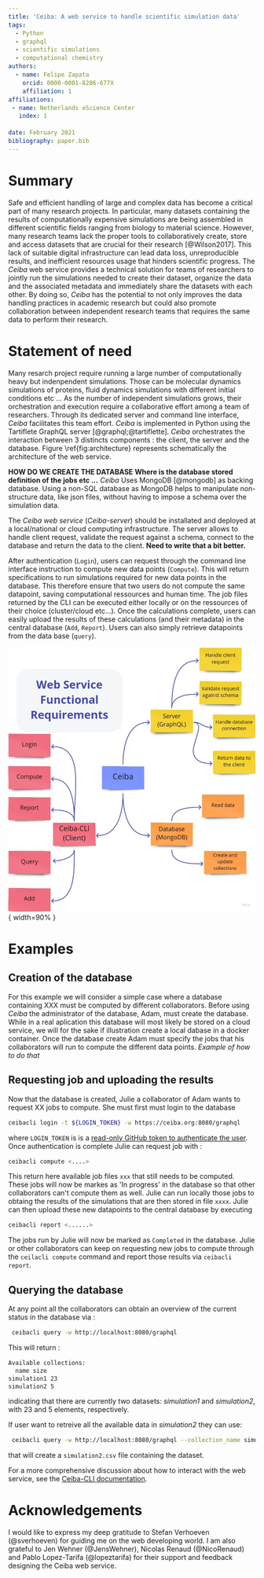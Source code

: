 ```yaml
---
title: 'Ceiba: A web service to handle scientific simulation data'
tags:
  - Python
  - graphql
  - scientific simulations
  - computational chemistry
authors:
  - name: Felipe Zapata
    orcid: 0000-0001-8286-677X
    affiliation: 1
affiliations:
 - name: Netherlands eScience Center
   index: 1

date: February 2021
bibliography: paper.bib
---
```


# Summary

Safe and efficient handling of large and complex data has become a critical part of many research projects. In particular, many datasets containing the results of computationally expensive simulations are being assembled in different scientific fields ranging from biology to material science. However,
many research teams lack the proper tools to collaboratively create, store and access datasets that are crucial for their research [@Wilson2017]. This lack of suitable
digital infrastructure can lead data loss, unreproducible results, and inefficient resources usage that hinders scientific progress. The *Ceiba* web service provides a technical solution for teams of researchers to jointly run the simulations needed to create their dataset, organize the data and the associated metadata and immediately share the datasets with each other. By doing so, *Ceiba* has the potential to not only improves the data handling practices in academic research but could also promote collaboration between independent research teams that requires the same data to perform their research.

# Statement of need

Many resarch project require running a large number of computationally heavy but indenpendent simulations. Those can be molecular dynamics simulations of proteins, fluid dynamics simulations with different initial conditions etc ... As the number of independent simulations grows, their orchestration and execution require a collaborative effort among a team of researchers. Through its dedicated server and command line interface, *Ceiba* facilitates this team effort. *Ceiba* is implemented in Python using the Tartiflete GraphQL server [@graphql;@tartiflette]. *Ceiba* orchestrates the interaction between 3 distincts components : the client, the server and the database. Figure \ref{fig:architecture} represents schematically the architecture of the web service. 

**HOW DO WE CREATE THE DATABASE** 
**Where is the database stored**
**definition of the jobs etc ...**
*Ceiba* Uses MongoDB [@mongodb] as backing database. Using a non-SQL database as MongoDB helps to
manipulate non-structure data, like json files, without having to impose a schema over the simulation data.

The *Ceiba web service*  (*Ceiba-server*) should be installated and deployed at a local/national or cloud computing infrastructure. The server allows to handle client request, validate the request against a schema, connect to the database and return the data to the client. **Need to write that a bit better.**

After authentication (`Login`), users can request through the command line interface instruction to compute new data points (`Compute`). This will return specifications 
to run simulations required for new data points in the database. This therefore ensure that two users do not compute the same datapoint, saving computational ressources and human time. The job files returned by the CLI can be executed either locally or on the ressources of their choice (cluster/cloud etc...).  Once the calculations complete, users can easily upload the results of these calculations (and their metadata) in the central database (`Add`, `Report`). Users can also simply retrieve datapoints from the data base (`query`). 

![Diagram representing the Ceiba architecture.\label{fig:architecture}](architecture.jpg){ width=90% }


# Examples

## Creation of the database

For this example we will consider a simple case where a database containing XXX must be computed by different collaborators. Before using *Ceiba* the administrator of the database, Adam, must create the database. While in a real aplication this database will most likely be stored on a cloud service, we will for the sake if illustration create a local dabase in a docker container. Once the database create Adam must specify the jobs that his collaborators will run to compute the different data points. *Example of how to do that*

## Requesting job and uploading the results

Now that the database is created, Julie a collaborator of Adam wants to request XX jobs to compute. She must first must login to the database 

```bash
ceibacli login -t ${LOGIN_TOKEN} -w https://ceiba.org:8080/graphql
```
where `LOGIN_TOKEN` is is a [read-only GitHub token to authenticate the user](https://ceiba-cli.readthedocs.io/en/latest/authentication.html#authentication).
Once authentication is complete Julie can request job with :

```bash
ceibacli compute <....>
```

This return here available job files `xxx` that still needs to be computed. These jobs will now be markes as 'In progress' in the database so that other collaborators can't compute them as well. Julie can run locally those jobs to obtaing the results of the simulations that are then stored in file `xxxx`. Julie can then upload these new datapoints to the central database by executing 

```bash
ceibacli report <......>
```
The jobs run by Julie will now be marked as `Completed` in the database. Julie or other collaborators can keep on requesting new jobs to compute through the `ceilacli compute` command and report those results via `ceibacli report`. 

## Querying the database

At any point all the collaborators can obtain an overview of the current status in the database via :  

```bash
 ceibacli query -w http://localhost:8080/graphql
```

This will return :

```
Available collections:
  name size
simulation1 23
simulation2 5
```

indicating that there are currently two datasets: *simulation1* and *simulation2*, with 23 and 5 elements, respectively.

If user want to retreive all the available data in *simulation2* they can use:
```bash
 ceibacli query -w http://localhost:8080/graphql --collection_name simulation2
```
that will create a `simulation2.csv` file containing the dataset.

For a more comprehensive discussion about how to interact with the web service, see the [Ceiba-CLI documentation](https://ceiba-cli.readthedocs.io/en/latest/authentication.html#authentication).


# Acknowledgements
I would like to express my deep gratitude to Stefan Verhoeven (@sverhoeven) for guiding me on the web developing world.
I am also grateful to Jen Wehner (@JensWehner), Nicolas Renaud (@NicoRenaud) and Pablo Lopez-Tarifa (@lopeztarifa)
for their support and feedback designing the Ceiba web service.
